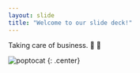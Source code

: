 ```yaml
---
layout: slide
title: "Welcome to our slide deck!"
---
```


Taking care of business. :baby: :unicorn:

![poptocat](https://octodex.github.com/images/poptocat.png)
{: .center}

